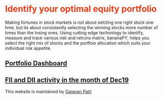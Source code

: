 
# <span style="color:#f03c15">Identify your optimal equity portfolio</span>

Making fortunes in stock markets is not about selcting one right stock one time, but its about consistently selecting the winning stocks more number of times than the losing ones. Using cutting edge techonlogy to identify, measure and track various risk and retruns matrix, bananaPY, helps you select the right mix of stocks and the portfoio allocation which suits your individual risk appetite.

## [Portfolio Dashboard](https://bananapy.github.io/portfolios/sample)



## [FII and DII activity in the month of Dec19](https://bananapy.github.io/fii/dec19)




This website is maintained by [Gajanan Patil](https://www.linkedin.com/in/patilgajanan/)
